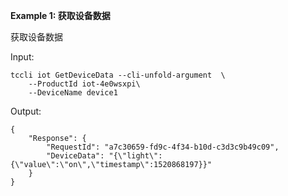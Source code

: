 **Example 1: 获取设备数据**

获取设备数据

Input: 

```
tccli iot GetDeviceData --cli-unfold-argument  \
    --ProductId iot-4e0wsxpi\
    --DeviceName device1
```

Output: 
```
{
    "Response": {
        "RequestId": "a7c30659-fd9c-4f34-b10d-c3d3c9b49c09",
        "DeviceData": "{\"light\":{\"value\":\"on\",\"timestamp\":1520868197}}"
    }
}
```

